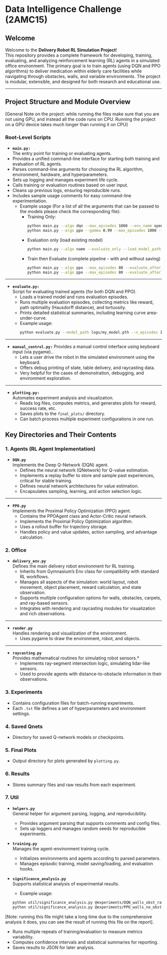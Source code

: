 # Data Intelligence Challenge (2AMC15)

## Welcome

Welcome to the **Delivery Robot RL Simulation Project**!  
This repository provides a complete framework for developing, training, evaluating, and analyzing reinforcement learning (RL) agents in a simulated office environment. The primary goal is to train agents (using DQN and PPO algorithms) to deliver medication within elderly care facilities while navigating through obstacles, walls, and variable environments. The project is modular, extensible, and designed for both research and educational use.

---

## Project Structure and Module Overview

[General Note on the project: while running the files make sure that you are not using GPU, and instead all the code runs on CPU. Running the project on a GPU device takes much longer than running it on CPU]

### **Root-Level Scripts**
- **`main.py:`**  
The entry point for training or evaluating agents.
- Provides a unified command-line interface for starting both training and evaluation of RL agents.
- Parses command-line arguments for choosing the RL algorithm, environment, hardware, and hyperparameters.
- Sets up logging and manages experiment life cycle.
- Calls training or evaluation routines based on user input.
- Cleans up previous logs, ensuring reproducible runs.
- Includes sample usage comments for easy command-line experimentation.
  - Example usage (For a list of all the arguments that can be passed to the models please check the corresponding file):
    - Training Only:
        ```sh
        python main.py --algo dqn --max_episodes 1000 --env_name open_office_simple --device cpu
        python main.py --algo ppo --gamma 0.99 --max_episodes 1000 --max_episode_steps 4096 --k_epochs 5 --batch_size 512 --eps_clip 0.2 --seed 42 --epsilon_start 1 --epsilon_min 0.1 --epsilon_decay 0.999 --device cpu
        ```
    - Evaluation only (load existing model)
        ```sh
        python main.py --algo name --evaluate_only --load_model_path logs/my_model.pth --eval_episodes 20 --device cpu
        ```
    - Train then Evaluate (complete pipeline - with and without saving)
        ```sh
        python main.py --algo ppo --max_episodes 80 --evaluate_after_training --eval_episodes 10 --device cpu
        python main.py --algo ppo --max_episodes 80 --evaluate_after_training --eval_episodes 10 --save_model_path logs/my_model --device cpu
        ```
---

- **`evaluate.py:`**  
Script for evaluating trained agents (for both DQN and PPO).
  - Loads a trained model and runs evaluation episodes.
  - Runs multiple evaluation episodes, collecting metrics like reward, path optimality (Hausdorff distance), and tortuosity.
  - Prints detailed statistical summaries, including learning curve area-under-curve.
  - Example usage:
    ```sh
    python evaluate.py --model_path logs/my_model.pth --n_episodes 10
    ```

---

- **`manual_control.py:`**
Provides a manual control interface using keyboard input (via pygame)..  
  - Lets a user drive the robot in the simulated environment using the keyboard.
  - Offers debug printing of state, table delivery, and raycasting data.
  - Very helpful for the cases of demonstration, debugging, and environment exploration.

---

- **`plotting.py:`**  
Automates experiment analysis and visualization.
  - Reads log files, computes metrics, and generates plots for reward, success rate, etc.
  - Saves plots to the `final_plots/` directory.
  - Can batch process multiple experiment configurations in one run.


## **Key Directories and Their Contents**

### 1. **Agents (RL Agent Implementation)**
- **`DQN.py`**  
Implements the Deep Q-Network (DQN) agent. 
  - Defines the neural network (QNetwork) for Q-value estimation.
  - Implements a replay buffer to store and sample past experiences, critical for stable training.
  - Defines neural network architectures for value estimation.
  - Encapsulates sampling, learning, and action selection logic.

---

- **`PPO.py`**  
Implements the Proximal Policy Optimization (PPO) agent. 
  - Contains the PPOAgent class and Actor-Critic neural network.
  - Implements the Proximal Policy Optimization algorithm.
  - Uses a rollout buffer for trajectory storage.
  - Handles policy and value updates, action sampling, and advantage calculation.

### 2. **Office**
- **`delivery_env.py`**  
Defines the main delivery robot environment for RL training.
  - Inherits from Gymnasium’s Env class for compatibility with standard RL workflows.
  - Manages all aspects of the simulation: world layout, robot movement, object placement, reward calculation, and state observation.
  - Supports multiple configuration options for walls, obstacles, carpets, and ray-based sensors.
  - Integrates with rendering and raycasting modules for visualization and rich observations.

---

- **`render.py`**  
Handles rendering and visualization of the environment.  
  - Uses pygame to draw the environment, robot, and objects.

---

- **`raycasting.py`**  
Provides mathematical routines for simulating robot sensors.* 
  - Implements ray-segment intersection logic,  simulating lidar-like sensors.
  - Used to provide agents with distance-to-obstacle information in their observations.

### 3. **Experiments**
  - Contains configuration files for batch-running experiments.
  - Each `.txt` file defines a set of hyperparameters and environment settings.

### 4. **Saved Qnets**  
  - Directory for saved Q-network models or checkpoints.

### 5. **Final Plots**  
  - Output directory for plots generated by `plotting.py`.

### 6. **Results**  
  - Stores summary files and raw results from each experiment.

### 7. **Util**
- **`helpers.py`**  
General helper for argument parsing, logging, and reproducibility.
  - Provides argument parsing that supports comments and config files.
  - Sets up loggers and manages random seeds for reproducible experiments.

- **`training.py`**  
Manages the agent-environment training cycle.
  - Initializes environments and agents according to parsed parameters.
  - Manages episodic training, model saving/loading, and evaluation hooks.

- **`significance_analysis.py`**  
Supports statistical analysis of experimental results.
  - Example usage:
  ```sh 
  python util/significance_analysis.py @experiments/DQN_walls_obst_rayc.txt
  python util/significance_analysis.py @experiments/PPO_walls_no_obst_no_rayc.txt
  ```

[Note: running this file might take a long time due to the comprehensive analysis it does, you can see the result of running this file on the report].
  - Runs multiple repeats of training/evaluation to measure metrics variability.
  - Computes confidence intervals and statistical summaries for reporting.
  - Saves results to JSON for later analysis.
